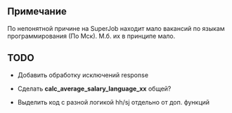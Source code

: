 ## Примечание

По непонятной причине на SuperJob находит мало вакансий по языкам программирования (По Мск).
М.б. их в принципе мало.


## TODO

- Добавить обработку исключений response

- Сделать __calc_average_salary_language_xx__ общей?

- Выделить код с разной логикой hh/sj отдельно от доп. функций
